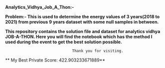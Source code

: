 **Analytics_Vidhya_Job_A_Thon:-**

**Problem:- This is used to determine the energy values of 3 years(2018 to 2021) from previous 9 years dataset with some null samples in between.**

**This repository contains the solution file and dataset for analytics vidhya JOB-A-THON. Here you will find the notebook which has the method I used during the event to get the best solution possible.**

                                  Thank you for visiting.
  ** My Best Private Score: 422.903233671889**
